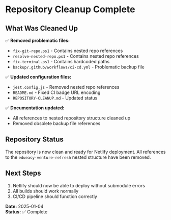# Repository Cleanup Complete

## What Was Cleaned Up

✅ **Removed problematic files:**
- `fix-git-repo.ps1` - Contains nested repo references
- `resolve-nested-repo.ps1` - Contains nested repo references  
- `fix-terminal.ps1` - Contains hardcoded paths
- `backup/.github/workflows/ci-cd.yml` - Problematic backup file

✅ **Updated configuration files:**
- `jest.config.js` - Removed nested repo references
- `README.md` - Fixed CI badge URL encoding
- `REPOSITORY-CLEANUP.md` - Updated status

✅ **Documentation updated:**
- All references to nested repository structure cleaned up
- Removed obsolete backup file references

## Repository Status

The repository is now clean and ready for Netlify deployment. All references to the `edueasy-venture-refresh` nested structure have been removed.

## Next Steps

1. Netlify should now be able to deploy without submodule errors
2. All builds should work normally
3. CI/CD pipeline should function correctly

**Date:** 2025-01-04  
**Status:** ✅ Complete